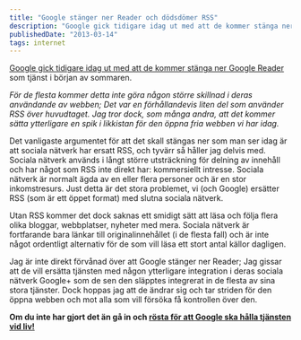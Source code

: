```yaml
---
title: "Google stänger ner Reader och dödsdömer RSS"
description: "Google gick tidigare idag ut med att de kommer stänga ner Google Reader som tjänst i början av sommaren."
publishedDate: "2013-03-14"
tags: internet
---
```


[Google gick tidigare idag ut med att de kommer stänga ner Google Reader](http://googleblog.blogspot.se/2013/03/a-second-spring-of-cleaning.html) som tjänst i början av sommaren.

_För de flesta kommer detta inte göra någon större skillnad i deras användande av webben; Det var en förhållandevis liten del som använder RSS över huvudtaget. Jag tror dock, som många andra, att det kommer sätta ytterligare en spik i likkistan för den öppna fria webben vi har idag._

Det vanligaste argumentet för att det skall stängas ner som man ser idag är att sociala nätverk har ersatt RSS, och tyvärr så håller jag delvis med. Sociala nätverk används i långt större utsträckning för delning av innehåll och har något som RSS inte direkt har: kommersiellt intresse. Sociala nätverk är normalt ägda av en eller flera personer och är en stor inkomstresurs. Just detta är det stora problemet, vi (och Google) ersätter RSS (som är ett öppet format) med slutna sociala nätverk.

Utan RSS kommer det dock saknas ett smidigt sätt att läsa och följa flera olika bloggar, webbplatser, nyheter med mera. Sociala nätverk är fortfarande bara länkar till originalinnehållet (i de flesta fall) och är inte något ordentligt alternativ för de som vill läsa ett stort antal källor dagligen.

Jag är inte direkt förvånad över att Google stänger ner Reader; Jag gissar att de vill ersätta tjänsten med någon ytterligare integration i deras sociala nätverk Google+ som de sen den släpptes integrerat in de flesta av sina stora tjänster. Dock hoppas jag att de ändrar sig och tar striden för den öppna webben och mot alla som vill försöka få kontrollen över den.

**Om du inte har gjort det än gå in och [rösta för att Google ska hålla tjänsten vid liv!](http://www.change.org/petitions/google-keep-google-reader-running)**
